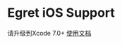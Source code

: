 Egret iOS Support
======================

请升级到Xcode 7.0+
[使用文档](https://github.com/egret-labs/egret-core/wiki/An%20Introduction%20To%20Egret%20Native%20Solution/#ios)

